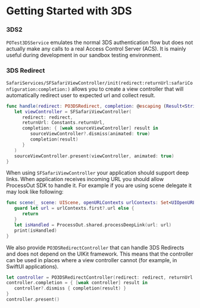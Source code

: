 # Getting Started with 3DS

### 3DS2

``POTest3DSService`` emulates the normal 3DS authentication flow but does not actually make any calls to a real
Access Control Server (ACS). It is mainly useful during development in our sandbox testing environment.

### 3DS Redirect

``SafariServices/SFSafariViewController/init(redirect:returnUrl:safariConfiguration:completion:)`` allows you to create
a view controller that will automatically redirect user to expected url and collect result.

```swift
func handle(redirect: PO3DSRedirect, completion: @escaping (Result<String, POFailure>) -> Void) {
   let viewController = SFSafariViewController(
      redirect: redirect,
      returnUrl: Constants.returnUrl,
      completion: { [weak sourceViewController] result in
         sourceViewController?.dismiss(animated: true)
         completion(result)
      }
   )
   sourceViewController.present(viewController, animated: true)
}
```

When using `SFSafariViewController` your application should support deep links. When
application receives incoming URL you should allow ProcessOut SDK to handle it. For example
if you are using scene delegate it may look like following:

```swift
func scene(_ scene: UIScene, openURLContexts urlContexts: Set<UIOpenURLContext>) {
   guard let url = urlContexts.first?.url else {
      return
   }
   let isHandled = ProcessOut.shared.processDeepLink(url: url)
   print(isHandled)
}
```

We also provide ``PO3DSRedirectController`` that can handle 3DS Redirects and does not depend on the UIKit framework.
This means that the controller can be used in places where a view controller cannot (for example, in SwiftUI
applications).

```swift
let controller = PO3DSRedirectController(redirect: redirect, returnUrl: Constants.returnUrl)
controller.completion = { [weak controller] result in
   controller?.dismiss { completion(result) }
}
controller.present()
```
